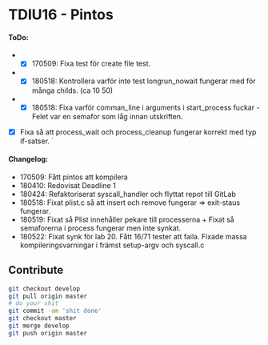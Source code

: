 # TDIU16 - Pintos

#### ToDo:

* * [x] 170509: Fixa test för create file test.
* * [x] 180518: Kontrollera varför inte test longrun_nowait fungerar med för många childs. (ca 10 50)
* * [x] 180518: Fixa varför comman_line i arguments i start_process fuckar - Felet var en semafor som låg innan utskriften.
* [x] Fixa så att process_wait och process_cleanup fungerar korrekt med typ if-satser.
      `

#### Changelog:

* 170509: Fått pintos att kompilera
* 180410: Redovisat Deadline 1
* 180424: Refaktoriserat syscall_handler och flyttat repot till GitLab
* 180518: Fixat plist.c så att insert och remove fungerar => exit-staus fungerar.
* 180519: Fixat så Plist innehåller pekare till processerna + Fixat så semaforerna i process fungerar men inte synkat.
* 180522: Fixat synk för lab 20. Fått 16/71 tester att faila. Fixade massa kompileringsvarningar i främst setup-argv och syscall.c

## Contribute

```sh
git checkout develop
git pull origin master
# do your shit
git commit -am 'shit done'
git checkout master
git merge develop
git push origin master
```
